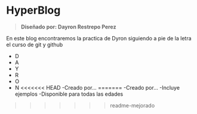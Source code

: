 # HyperBlog
> **Diseñado por: Dayron Restrepo Perez**

En este blog encontraremos la practica de Dyron siguiendo a pie de la letra
el curso de git y github
- D
- A
- Y
- R
- O
- N
<<<<<<< HEAD
-Creado por...
=======
-Creado por...
-Incluye ejemplos
-Disponible para todas las edades
>>>>>>> readme-mejorado

